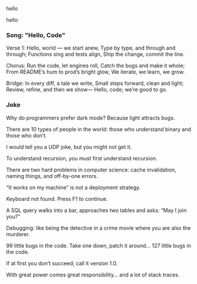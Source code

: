 
hello

hello

### Song: "Hello, Code"

Verse 1:
Hello, world — we start anew,
Type by type, and through and through;
Functions sing and tests align,
Ship the change, commit the line.

Chorus:
Run the code, let engines roll,
Catch the bugs and make it whole;
From README’s hum to prod’s bright glow,
We iterate, we learn, we grow.

Bridge:
In every diff, a tale we write,
Small steps forward, clean and light;
Review, refine, and then we show—
Hello, code; we’re good to go.


### Joke

Why do programmers prefer dark mode?
Because light attracts bugs.

There are 10 types of people in the world:
those who understand binary and those who don’t.

I would tell you a UDP joke, but you might not get it.

To understand recursion, you must first understand recursion.

There are two hard problems in computer science: cache invalidation, naming things, and off-by-one errors.

“It works on my machine” is not a deployment strategy.

Keyboard not found. Press F1 to continue.

A SQL query walks into a bar, approaches two tables and asks: “May I join you?”

Debugging: like being the detective in a crime movie where you are also the murderer.

99 little bugs in the code. Take one down, patch it around… 127 little bugs in the code.

If at first you don’t succeed; call it version 1.0.

With great power comes great responsibility… and a lot of stack traces.



